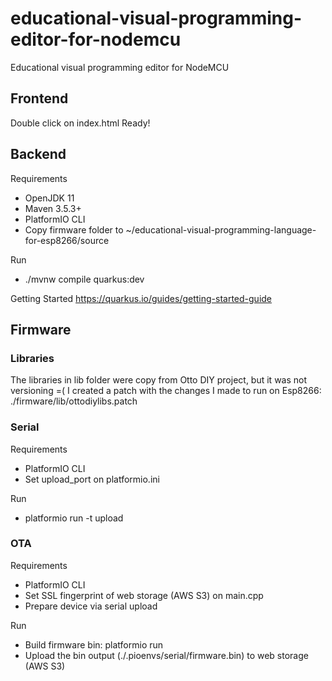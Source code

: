 # educational-visual-programming-editor-for-nodemcu
Educational visual programming editor for NodeMCU

## Frontend

Double click on index.html
Ready!

## Backend

Requirements
* OpenJDK 11
* Maven 3.5.3+
* PlatformIO CLI
* Copy firmware folder to ~/educational-visual-programming-language-for-esp8266/source

Run
* ./mvnw compile quarkus:dev

Getting Started
https://quarkus.io/guides/getting-started-guide

## Firmware

### Libraries

The libraries in lib folder were copy from Otto DIY project, but it was not versioning =(
I created a patch with the changes I made to run on Esp8266: ./firmware/lib/ottodiylibs.patch

### Serial

Requirements
* PlatformIO CLI
* Set upload_port on platformio.ini

Run
* platformio run -t upload

### OTA

Requirements
* PlatformIO CLI
* Set SSL fingerprint of web storage (AWS S3) on main.cpp
* Prepare device via serial upload

Run
* Build firmware bin: platformio run
* Upload the bin output (./.pioenvs/serial/firmware.bin) to web storage (AWS S3)